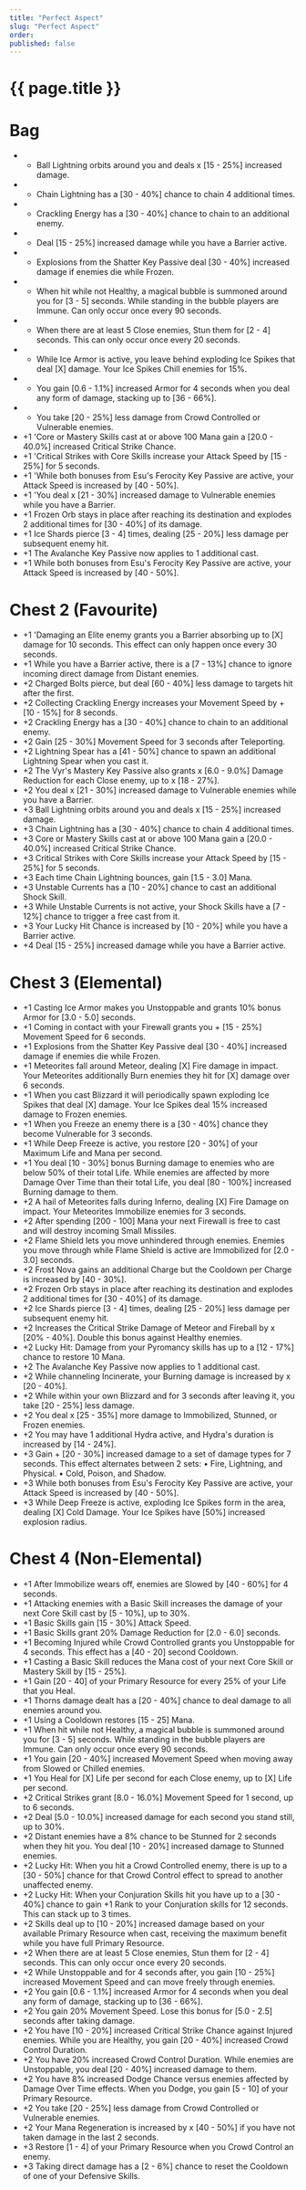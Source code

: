 ```yaml
---
title: "Perfect Aspect"
slug: "Perfect Aspect"
order: 
published: false
---
```


# {{ page.title }}

# Bag
- + Ball Lightning orbits around you and deals x [15 - 25%] increased damage.
- + Chain Lightning has a [30 - 40%] chance to chain 4 additional times.
- + Crackling Energy has a [30 - 40%] chance to chain to an additional enemy.
- + Deal [15 - 25%] increased damage while you have a Barrier active.
- + Explosions from the Shatter Key Passive deal [30 - 40%] increased damage if enemies die while Frozen.
- + When hit while not Healthy, a magical bubble is summoned around you for [3 - 5] seconds. While standing in the bubble players are Immune. Can only occur once every 90 seconds.
- + When there are at least 5 Close enemies, Stun them for [2 - 4] seconds. This can only occur once every 20 seconds.
- + While Ice Armor is active, you leave behind exploding Ice Spikes that deal [X] damage. Your Ice Spikes Chill enemies for 15%.
- + You gain [0.6 - 1.1%] increased Armor for 4 seconds when you deal any form of damage, stacking up to [36 - 66%].
- + You take [20 - 25%] less damage from Crowd Controlled or Vulnerable enemies.
- +1 'Core or Mastery Skills cast at or above 100 Mana gain a [20.0 - 40.0%] increased Critical Strike Chance.
- +1 'Critical Strikes with Core Skills increase your Attack Speed by [15 - 25%] for 5 seconds.
- +1 'While both bonuses from Esu's Ferocity Key Passive are active, your Attack Speed is increased by [40 - 50%].
- +1 'You deal x [21 - 30%] increased damage to Vulnerable enemies while you have a Barrier.
- +1 Frozen Orb stays in place after reaching its destination and explodes 2 additional times for [30 - 40%] of its damage.
- +1 Ice Shards pierce [3 - 4] times, dealing [25 - 20%] less damage per subsequent enemy hit.
- +1 The Avalanche Key Passive now applies to 1 additional cast.
- +1 While both bonuses from Esu's Ferocity Key Passive are active, your Attack Speed is increased by [40 - 50%].

# Chest 2 (Favourite)
- +1 'Damaging an Elite enemy grants you a Barrier absorbing up to [X] damage for 10 seconds. This effect can only happen once every 30 seconds.
- +1 While you have a Barrier active, there is a [7 - 13%] chance to ignore incoming direct damage from Distant enemies.
- +2 Charged Bolts pierce, but deal [60 - 40%] less damage to targets hit after the first.
- +2 Collecting Crackling Energy increases your Movement Speed by + [10 - 15%] for 8 seconds.
- +2 Crackling Energy has a [30 - 40%] chance to chain to an additional enemy.
- +2 Gain [25 - 30%] Movement Speed for 3 seconds after Teleporting.
- +2 Lightning Spear has a [41 - 50%] chance to spawn an additional Lightning Spear when you cast it.
- +2 The Vyr's Mastery Key Passive also grants x [6.0 - 9.0%] Damage Reduction for each Close enemy, up to x [18 - 27%].
- +2 You deal x [21 - 30%] increased damage to Vulnerable enemies while you have a Barrier.
- +3 Ball Lightning orbits around you and deals x [15 - 25%] increased damage.
- +3 Chain Lightning has a [30 - 40%] chance to chain 4 additional times.
- +3 Core or Mastery Skills cast at or above 100 Mana gain a [20.0 - 40.0%] increased Critical Strike Chance.
- +3 Critical Strikes with Core Skills increase your Attack Speed by [15 - 25%] for 5 seconds.
- +3 Each time Chain Lightning bounces, gain [1.5 - 3.0] Mana.
- +3 Unstable Currents has a [10 - 20%] chance to cast an additional Shock Skill.
- +3 While Unstable Currents is not active, your Shock Skills have a [7 - 12%] chance to trigger a free cast from it.
- +3 Your Lucky Hit Chance is increased by [10 - 20%] while you have a Barrier active.
- +4 Deal [15 - 25%] increased damage while you have a Barrier active.

# Chest 3 (Elemental)
- +1 Casting Ice Armor makes you Unstoppable and grants 10% bonus Armor for [3.0 - 5.0] seconds.
- +1 Coming in contact with your Firewall grants you + [15 - 25%] Movement Speed for 6 seconds.
- +1 Explosions from the Shatter Key Passive deal [30 - 40%] increased damage if enemies die while Frozen.
- +1 Meteorites fall around Meteor, dealing [X] Fire damage in impact. Your Meteorites additionally Burn enemies they hit for [X] damage over 6 seconds.
- +1 When you cast Blizzard it will periodically spawn exploding Ice Spikes that deal [X] damage. Your Ice Spikes deal 15% increased damage to Frozen enemies.
- +1 When you Freeze an enemy there is a [30 - 40%] chance they become Vulnerable for 3 seconds.
- +1 While Deep Freeze is active, you restore [20 - 30%] of your Maximum Life and Mana per second.
- +1 You deal [10 - 30%] bonus Burning damage to enemies who are below 50% of their total Life. While enemies are affected by more Damage Over Time than their total Life, you deal [80 - 100%] increased Burning damage to them.
- +2 A hail of Meteorites falls during Inferno, dealing [X] Fire Damage on impact. Your Meteorites Immobilize enemies for 3 seconds.
- +2 After spending [200 - 100] Mana your next Firewall is free to cast and will destroy incoming Small Missiles.
- +2 Flame Shield lets you move unhindered through enemies. Enemies you move through while Flame Shield is active are Immobilized for [2.0 - 3.0] seconds.
- +2 Frost Nova gains an additional Charge but the Cooldown per Charge is increased by [40 - 30%].
- +2 Frozen Orb stays in place after reaching its destination and explodes 2 additional times for [30 - 40%] of its damage.
- +2 Ice Shards pierce [3 - 4] times, dealing [25 - 20%] less damage per subsequent enemy hit.
- +2 Increases the Critical Strike Damage of Meteor and Fireball by x [20% - 40%]. Double this bonus against Healthy enemies.
- +2 Lucky Hit: Damage from your Pyromancy skills has up to a [12 - 17%] chance to restore 10 Mana.
- +2 The Avalanche Key Passive now applies to 1 additional cast.
- +2 While channeling Incinerate, your Burning damage is increased by x [20 - 40%].
- +2 While within your own Blizzard and for 3 seconds after leaving it, you take [20 - 25%] less damage.
- +2 You deal x [25 - 35%] more damage to Immobilized, Stunned, or Frozen enemies.
- +2 You may have 1 additional Hydra active, and Hydra's duration is increased by [14 - 24%].
- +3 Gain + [20 - 30%] increased damage to a set of damage types for 7 seconds. This effect alternates between 2 sets: • Fire, Lightning, and Physical. • Cold, Poison, and Shadow.
- +3 While both bonuses from Esu's Ferocity Key Passive are active, your Attack Speed is increased by [40 - 50%].
- +3 While Deep Freeze is active, exploding Ice Spikes form in the area, dealing [X] Cold Damage. Your Ice Spikes have [50%] increased explosion radius.

# Chest 4 (Non-Elemental)
- +1 After Immobilize wears off, enemies are Slowed by [40 - 60%] for 4 seconds.
- +1 Attacking enemies with a Basic Skill increases the damage of your next Core Skill cast by [5 - 10%], up to 30%.
- +1 Basic Skills gain [15 - 30%] Attack Speed.
- +1 Basic Skills grant 20% Damage Reduction for [2.0 - 6.0] seconds.
- +1 Becoming Injured while Crowd Controlled grants you Unstoppable for 4 seconds. This effect has a [40 - 20] second Cooldown.
- +1 Casting a Basic Skill reduces the Mana cost of your next Core Skill or Mastery Skill by [15 - 25%].
- +1 Gain [20 - 40] of your Primary Resource for every 25% of your Life that you Heal.
- +1 Thorns damage dealt has a [20 - 40%] chance to deal damage to all enemies around you.
- +1 Using a Cooldown restores [15 - 25] Mana.
- +1 When hit while not Healthy, a magical bubble is summoned around you for [3 - 5] seconds. While standing in the bubble players are Immune. Can only occur once every 90 seconds.
- +1 You gain [20 - 40%] increased Movement Speed when moving away from Slowed or Chilled enemies.
- +1 You Heal for [X] Life per second for each Close enemy, up to [X] Life per second.
- +2 Critical Strikes grant [8.0 - 16.0%] Movement Speed for 1 second, up to 6 seconds.
- +2 Deal [5.0 - 10.0%] increased damage for each second you stand still, up to 30%.
- +2 Distant enemies have a 8% chance to be Stunned for 2 seconds when they hit you. You deal [10 - 20%] increased damage to Stunned enemies.
- +2 Lucky Hit: When you hit a Crowd Controlled enemy, there is up to a [30 - 50%] chance for that Crowd Control effect to spread to another unaffected enemy.
- +2 Lucky Hit: When your Conjuration Skills hit you have up to a [30 - 40%] chance to gain +1 Rank to your Conjuration skills for 12 seconds. This can stack up to 3 times.
- +2 Skills deal up to [10 - 20%] increased damage based on your available Primary Resource when cast, receiving the maximum benefit while you have full Primary Resource.
- +2 When there are at least 5 Close enemies, Stun them for [2 - 4] seconds. This can only occur once every 20 seconds.
- +2 While Unstoppable and for 4 seconds after, you gain [10 - 25%] increased Movement Speed and can move freely through enemies.
- +2 You gain [0.6 - 1.1%] increased Armor for 4 seconds when you deal any form of damage, stacking up to [36 - 66%].
- +2 You gain 20% Movement Speed. Lose this bonus for [5.0 - 2.5] seconds after taking damage.
- +2 You have [10 - 20%] increased Critical Strike Chance against Injured enemies. While you are Healthy, you gain [20 - 40%] increased Crowd Control Duration.
- +2 You have 20% increased Crowd Control Duration. While enemies are Unstoppable, you deal [20 - 40%] increased damage to them.
- +2 You have 8% increased Dodge Chance versus enemies affected by Damage Over Time effects. When you Dodge, you gain [5 - 10] of your Primary Resource.
- +2 You take [20 - 25%] less damage from Crowd Controlled or Vulnerable enemies.
- +2 Your Mana Regeneration is increased by x [40 - 50%] if you have not taken damage in the last 2 seconds.
- +3 Restore [1 - 4] of your Primary Resource when you Crowd Control an enemy.
- +3 Taking direct damage has a [2 - 6%] chance to reset the Cooldown of one of your Defensive Skills.
